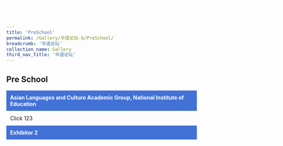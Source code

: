 ```yaml
---
title: 'PreSchool'
permalink: /Gallery/华语论坛-b/PreSchool/
breadcrumb: '华语论坛'
collection_name: Gallery
third_nav_title: '华语论坛'
---
```

## Pre School

<html>
<head>
<style>
.tab-content {
  overflow: hidden;
  display: none;
}
.atab{
      margin-bottom: 5px;
  width:700px;
  display:inline;
}
.atab input:checked ~ .tab-content {
  display: inline-block;
}
.atab input {
  display: none;
}
.atab label {
  display: block;
  // background: #2d5faf;
  background: #4372d6;
  color: #fff;
  font-weight: bold;
  padding: 10px;
  cursor: pointer;
}
.atab label::after {
  content: "\25b6";
  position: absolute;
  right: 10px;
  top: 10px;
  display: block;
  transition: all 0.4s;
}
.atab input[type=checkbox]:checked + label::after,
.atab input[type=radio]:checked + label::after {
  transform:rotate(-225deg);
   /* transform: rotate(90deg); */
}
  
.tab-content {
  overflow: hidden;
  margin-top: 0px;
  /* CSS animation will not work with auto height */
  /* This is why we use max-height */
  transition: max-height 0.4s; 
  height: auto;
}
.tab-content p {
  margin: 20px;
}
.atab input:checked ~ .tab-content {
  /* Set the max-height to a large number */
  /* Or 100% viewport height */
  /* max-height: 100vh; */
  height: 100%;
}
</style>
</head>
<body>
  
<div class="atab">
      <input id="tab-1" type="checkbox" name="tab">
      <label for="tab-1">Asian Languages and Culture Academic Group, National Institute of Education</label>
      <div class="tab-content">
      <h3>故事天地——乐趣无穷的语言学习和价值传承</h3>
      <p>
        故事对于孩子学习语言及接触语言背后的文化与价值体系是极其重要的。孩子们不仅能通过故事接触语言，还能吸收其中的文化元素。熟悉文化所凸显的价值观，则会提高孩子对文化的重视及对语言
认识。国立教育学院亚洲语言文化学部为家长提供了视频资源与贴士，帮助家长通过故事让孩子学习母语及其文化。贴士范围包括如何挑选故事，如何讲故事以及如何进行后续讨论。我们希望家长能充分利事，引起孩子们在家中学习母语及母族文化的兴趣，并让他们沉浸在乐趣无穷的学习氛围中。<br/>
<a href="/test/Chinese-poster/" style="float:right;">Click here to visit the exhibition.</a></p>

<h3>The World of Stories – Fun in Language Learning and Values Inculcation</h3>
<p>Stories are a great way to engage children in language learning and exposing them to the value system of a culture behind the language.  Children immerse themselves in the language while enjoying the stories and pick up cultural nuances embedded in them.  Being acquainted with the way values are highlighted will help children have deeper appreciation for the culture and better understanding of the language.  The Asian Languages and Cultures Academic Group from the National Institute of Education is providing video resources and tips for parents to help their children learn their MTL and the corresponding cultures through story-telling, covering the whole process from selection of stories, the actual story-telling process and post story-telling discussion.  This will help parents gain a better understanding of how to fully tap onto story-telling to help their children learn MTL and their values in a fun and engaging way at home. <br/>
<a href="/test/Chinese-poster/" style="float:right;">Click here to visit the exhibition.</a>
</p>
      </div>
</div>
<a href="#"><div style="display:inline-block;padding: 11px 10px;width:100px;" class="btnClass">Click 123</div></a>

<div class="atab">
      <input id="tab-2" type="checkbox" name="tab">
      <label for="tab-2">Exhibitor 2</label>
      <div class="tab-content">
        <p>
          This is the content for Exhibitor 2.
        </p>
      </div>
</div>


</body>
